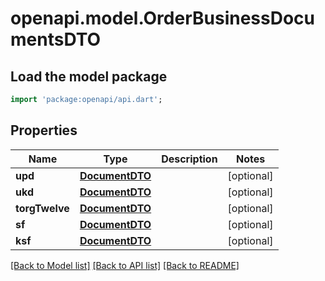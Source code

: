 # openapi.model.OrderBusinessDocumentsDTO

## Load the model package
```dart
import 'package:openapi/api.dart';
```

## Properties
Name | Type | Description | Notes
------------ | ------------- | ------------- | -------------
**upd** | [**DocumentDTO**](DocumentDTO.md) |  | [optional] 
**ukd** | [**DocumentDTO**](DocumentDTO.md) |  | [optional] 
**torgTwelve** | [**DocumentDTO**](DocumentDTO.md) |  | [optional] 
**sf** | [**DocumentDTO**](DocumentDTO.md) |  | [optional] 
**ksf** | [**DocumentDTO**](DocumentDTO.md) |  | [optional] 

[[Back to Model list]](../README.md#documentation-for-models) [[Back to API list]](../README.md#documentation-for-api-endpoints) [[Back to README]](../README.md)


